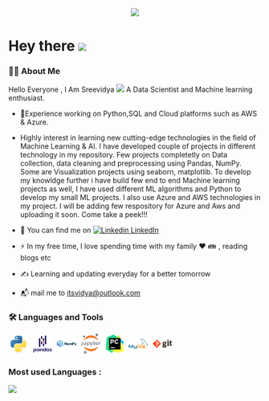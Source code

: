 <div id="header" align="center">
  <img 
       src= "https://media.giphy.com/media/rIoxLYIJBnkcWLafTE/giphy.gif" width ="100"/>
  </div> 

<h1>
  Hey there
  <img src="https://media.giphy.com/media/hvRJCLFzcasrR4ia7z/giphy.gif" width="30px"/>
</h1>

### :woman_technologist: About Me 

Hello Everyone , I Am Sreevidya
<img src="https://media.giphy.com/media/WUlplcMpOCEmTGBtBW/giphy.gif" width="30"> A Data Scientist and Machine learning enthusiast. 

- :telescope:Experience working on Python,SQL and  Cloud platforms such as AWS & Azure.
- Highly interest in learning new cutting-edge technologies in the field of Machine Learning & AI. I have developed couple of  projects in different technology in my repository. Few projects completetly on Data collection, data cleaning and preprocessing using Pandas, NumPy. Some are Visualization projects using seaborn, matplotlib. To develop my knowldge further i have build few  end to end  Machine learning projects as well, I have used different ML algorithms  and Python to develop my small ML projects. I also use Azure and AWS technologies in my project. I will be adding  few respository for Azure and Aws and uploading  it soon.  Come take  a peek!!!

 - :eyes: You can find me on [![Linkedin](https://i.stack.imgur.com/gVE0j.png) LinkedIn](https://www.linkedin.com/in/srya-s-936580b2/)
&nbsp;

- :zap: In my free time, I love spending time with my family :heart: :family: , reading blogs etc
- ✍️  Learning and updating everyday for a better tomorrow
- :mailbox_with_mail: mail me to itsvidya@outlook.com


### :hammer_and_wrench: Languages and Tools 

<div>
  <img src="https://github.com/devicons/devicon/blob/master/icons/python/python-original.svg" title="python" alt="python" width="40" height="40"/>&nbsp;
  <img src="https://github.com/devicons/devicon/blob/master/icons/pandas/pandas-original-wordmark.svg" title="Pandas" alt="Pandas" width="40" height="40"/>&nbsp;
  <img src="https://github.com/devicons/devicon/blob/master/icons/numpy/numpy-original-wordmark.svg" title="numpy" alt="numpy" width="40" height="40"/>&nbsp;
  <img src="https://github.com/devicons/devicon/blob/master/icons/jupyter/jupyter-original-wordmark.svg" title="jupyter" alt="jupyter" width="40" height="40"/>&nbsp;
  <img src="https://github.com/devicons/devicon/blob/master/icons/pycharm/pycharm-original.svg" title="pycharm" alt="pycharm " width="40" height="40"/>&nbsp;
  <img src="https://github.com/devicons/devicon/blob/master/icons/mysql/mysql-original-wordmark.svg" title="MySQL"  alt="MySQL" width="40" height="40"/>&nbsp;
  <img src="https://github.com/devicons/devicon/blob/master/icons/git/git-original-wordmark.svg" title="Git" **alt="Git" width="40" height="40"/>
  
  
  
  </div>
  


### Most used Languages :

<img src="https://github-readme-stats.vercel.app/api/top-langs?username=vi2007a&layout=compact"/>








